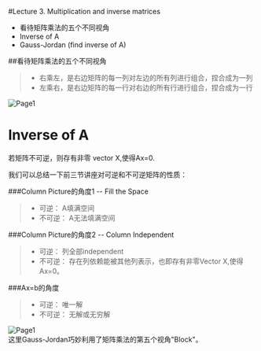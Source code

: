 #Lecture 3. Multiplication and inverse matrices
* 看待矩阵乘法的五个不同视角
* Inverse of A
* Gauss-Jordan (find inverse of A)


##看待矩阵乘法的五个不同视角
> * 右乘左，是右边矩阵的每一列对左边的所有列进行组合，捏合成为一列
> * 左乘右，是右边矩阵的每一行对右边的所有行进行组合，捏合成为一行  

![Page1](https://github.com/zhukuixi/RainyNight/blob/master/LinearAlgebra/Images/L3_1.jpg) 

# Inverse of A
若矩阵不可逆，则存有非零 vector X,使得Ax=0.  

我们可以总结一下前三节讲座对可逆和不可逆矩阵的性质：

###Column Picture的角度1  -- Fill the Space                
> * 可逆：    A填满空间 
> * 不可逆：  A无法填满空间

###Column Picture的角度2 -- Column Independent
> * 可逆：    列全部independent
> * 不可逆：  存在列依赖能被其他列表示，也即存有非零Vector X,使得Ax=0。
> 
###Ax=b的角度                
> * 可逆：   唯一解 
> * 不可逆：  无解或无穷解

![Page1](https://github.com/zhukuixi/RainyNight/blob/master/LinearAlgebra/Images/L3_2.jpg)  
这里Gauss-Jordan巧妙利用了矩阵乘法的第五个视角"Block"。


 












